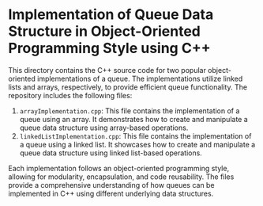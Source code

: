 # Implementation of Queue Data Structure in Object-Oriented Programming Style using C++

This directory contains the C++ source code for two popular object-oriented implementations of a queue. The implementations utilize linked lists and arrays, respectively, to provide efficient queue functionality. The repository includes the following files:

1. `arrayImplementation.cpp`: This file contains the implementation of a queue using an array. It demonstrates how to create and manipulate a queue data structure using array-based operations.
2. `linkedListImplementation.cpp`: This file contains the implementation of a queue using a linked list. It showcases how to create and manipulate a queue data structure using linked list-based operations.

Each implementation follows an object-oriented programming style, allowing for modularity, encapsulation, and code reusability. The files provide a comprehensive understanding of how queues can be implemented in C++ using different underlying data structures.
